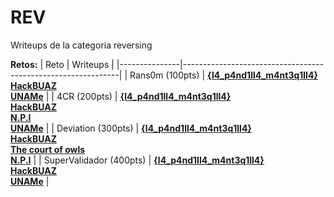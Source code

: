 # REV 

Writeups de la categoria reversing

**Retos:**
| Reto          | Writeups                                                         |
|---------------|--------------------------------------------------------------|
| Rans0m (100pts)     | [**{l4_p4nd1ll4_m4nt3q1ll4}**](./100/writeups/Rans0m.pdf)<br>[**HackBUAZ**](../one-file-writeups/Writeups-HackBUAZ-hackdef2020.pdf)<br>[**UNAMe**](../one-file-writeups/HackDef2020.ctb) |
| 4CR (200pts)       | [**{l4_p4nd1ll4_m4nt3q1ll4}**](./200/writeups/4CR.pdf)<br>[**HackBUAZ**](../one-file-writeups/Writeups-HackBUAZ-hackdef2020.pdf)<br>[**N.P.I**](./200/writeups/2_4CR_wu.txt)<br>[**UNAMe**](../one-file-writeups/HackDef2020.ctb) |
| Deviation (300pts)       | [**{l4_p4nd1ll4_m4nt3q1ll4}**](./300/writeups/Deviation.pdf)<br>[**HackBUAZ**](../one-file-writeups/Writeups-HackBUAZ-hackdef2020.pdf)<br>[**The court of owls**](./300/writeups/writeup_jax.pdf)<br>[**N.P.I**](./300/writeups/3_deviation_wu.txt)  |
| SuperValidador (400pts)       | [**{l4_p4nd1ll4_m4nt3q1ll4}**](./400/writeups/SuperValidador.pdf)<br>[**HackBUAZ**](../one-file-writeups/Writeups-HackBUAZ-hackdef2020.pdf)<br>[**UNAMe**](../one-file-writeups/HackDef2020.ctb)  |
